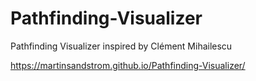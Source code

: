 # Pathfinding-Visualizer

Pathfinding Visualizer inspired by Clément Mihailescu

https://martinsandstrom.github.io/Pathfinding-Visualizer/

